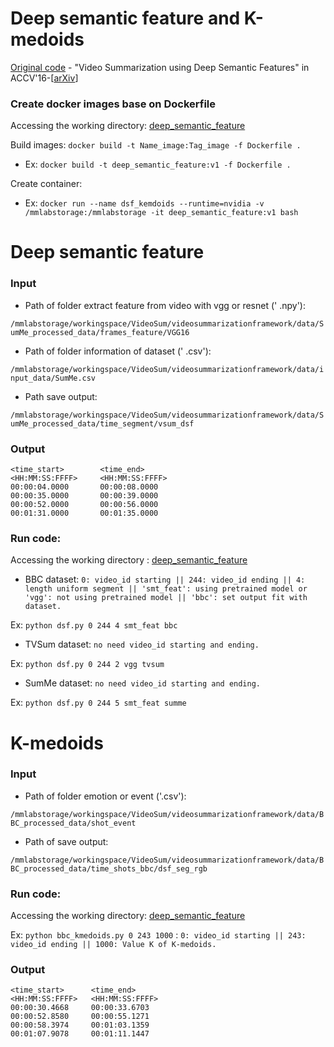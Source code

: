 # Deep semantic feature and K-medoids
[Original code](https://github.com/mayu-ot/vsum_dsf) - "Video Summarization using Deep Semantic Features" in ACCV'16-[[arXiv](https://arxiv.org/abs/1609.08758)]
### Create docker images base on Dockerfile
Accessing the working directory: 
[deep_semantic_feature](https://github.com/tiendv/videosummarizationframework/tree/master/source/src/baseline/deep_semantic_feature)

Build images: `docker build -t Name_image:Tag_image -f Dockerfile .`

- Ex: `docker build -t deep_semantic_feature:v1 -f Dockerfile .`

Create container:

- Ex: `docker run --name dsf_kemdoids --runtime=nvidia -v /mmlabstorage:/mmlabstorage -it deep_semantic_feature:v1 bash`
# Deep semantic feature
### Input
- Path of folder extract feature from video with vgg or resnet (' .npy'):

`/mmlabstorage/workingspace/VideoSum/videosummarizationframework/data/SumMe_processed_data/frames_feature/VGG16`

- Path of folder information of dataset (' .csv'):

`/mmlabstorage/workingspace/VideoSum/videosummarizationframework/data/input_data/SumMe.csv`

- Path save output:

`/mmlabstorage/workingspace/VideoSum/videosummarizationframework/data/SumMe_processed_data/time_segment/vsum_dsf`

### Output
```
<time_start>        <time_end>
<HH:MM:SS:FFFF>     <HH:MM:SS:FFFF>
00:00:04.0000       00:00:08.0000
00:00:35.0000       00:00:39.0000
00:00:52.0000       00:00:56.0000
00:01:31.0000       00:01:35.0000
```
### Run code: 
Accessing the working directory :
[deep_semantic_feature](https://github.com/tiendv/videosummarizationframework/tree/master/source/src/baseline/deep_semantic_feature)

-   BBC dataset: `0: video_id starting || 244: video_id ending || 4: length uniform segment || 'smt_feat': using pretrained model or 'vgg': not using pretrained model || 'bbc': set output fit with dataset.`

Ex: `python dsf.py 0 244 4 smt_feat bbc`

-   TVSum dataset: `no need video_id starting and ending.`

Ex: `python dsf.py 0 244 2 vgg tvsum`

-   SumMe dataset: `no need video_id starting and ending.`

Ex: `python dsf.py 0 244 5 smt_feat summe`

# K-medoids

### Input
- Path of folder emotion or event ('.csv'):

`/mmlabstorage/workingspace/VideoSum/videosummarizationframework/data/BBC_processed_data/shot_event`

- Path of save output:

`/mmlabstorage/workingspace/VideoSum/videosummarizationframework/data/BBC_processed_data/time_shots_bbc/dsf_seg_rgb`

### Run code:
Accessing the working directory:
[deep_semantic_feature](https://github.com/tiendv/videosummarizationframework/tree/master/source/src/baseline/deep_semantic_feature)

Ex: `python bbc_kmedoids.py 0 243 1000` : `0: video_id starting || 243: video_id ending || 1000: Value K of K-medoids.`

### Output
```
<time_start>      <time_end>
<HH:MM:SS:FFFF>   <HH:MM:SS:FFFF>
00:00:30.4668     00:00:33.6703
00:00:52.8580     00:00:55.1271
00:00:58.3974     00:01:03.1359
00:01:07.9078     00:01:11.1447
```
